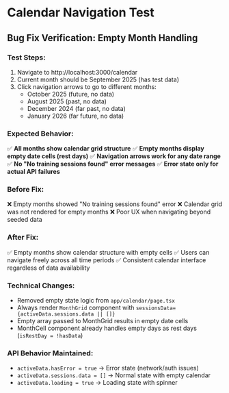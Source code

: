 # Calendar Navigation Test

## Bug Fix Verification: Empty Month Handling

### Test Steps:
1. Navigate to http://localhost:3000/calendar
2. Current month should be September 2025 (has test data)
3. Click navigation arrows to go to different months:
   - October 2025 (future, no data)
   - August 2025 (past, no data) 
   - December 2024 (far past, no data)
   - January 2026 (far future, no data)

### Expected Behavior:
✅ **All months show calendar grid structure**
✅ **Empty months display empty date cells (rest days)**
✅ **Navigation arrows work for any date range**
✅ **No "No training sessions found" error messages**
✅ **Error state only for actual API failures**

### Before Fix:
❌ Empty months showed "No training sessions found" error
❌ Calendar grid was not rendered for empty months
❌ Poor UX when navigating beyond seeded data

### After Fix:
✅ Empty months show calendar structure with empty cells
✅ Users can navigate freely across all time periods
✅ Consistent calendar interface regardless of data availability

### Technical Changes:
- Removed empty state logic from `app/calendar/page.tsx`
- Always render `MonthGrid` component with `sessionsData={activeData.sessions.data || []}`
- Empty array passed to MonthGrid results in empty date cells
- MonthCell component already handles empty days as rest days (`isRestDay = !hasData`)

### API Behavior Maintained:
- `activeData.hasError = true` → Error state (network/auth issues)
- `activeData.sessions.data = []` → Normal state with empty calendar
- `activeData.loading = true` → Loading state with spinner
